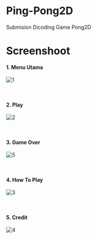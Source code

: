 # Ping-Pong2D
Submision Dicoding Game Pong2D

# Screenshoot
<b>1. Menu Utama</b><br><br>
![1](https://user-images.githubusercontent.com/48292571/79115219-7aba4d00-7daf-11ea-9291-b63abf26a467.PNG)
<br><br><br><br>
<b>2. Play</b><br><br>
![2](https://user-images.githubusercontent.com/48292571/79115367-da185d00-7daf-11ea-9262-b4ce2e84fbd1.PNG)
<br><br><br><br>
<b>3. Game Over</b><br><br>
![5](https://user-images.githubusercontent.com/48292571/79115406-f0beb400-7daf-11ea-8ae3-767c03b93db0.png)
<br><br><br><br>
<b>4. How To Play</b><br><br>
![3](https://user-images.githubusercontent.com/48292571/79115429-00d69380-7db0-11ea-98a1-3f8e0d3c095b.PNG)
<br><br><br><br>
<b>5. Credit</b><br><br>
![4](https://user-images.githubusercontent.com/48292571/79115442-0cc25580-7db0-11ea-84ee-7bfaed5a44bf.PNG)
